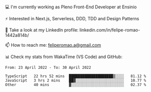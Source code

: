 💻 I'm currently working as Pleno Front-End Developer at Ensinio

⚡ Interested in Next.js, Serverless, DDD, TDD and Design Patterns

👥 Take a look at my LinkedIn profile: linkedin.com/in/felipe-romao-1442a814b/

📫 How to reach me: feliperomao.a@gmail.com

📊 Check my stats from WakaTime (VS Code) and GitHub:

<!--START_SECTION:waka-->

```text
From: 23 April 2022 - To: 30 April 2022

TypeScript   22 hrs 52 mins  ████████████████████▒░░░░   81.12 %
JavaScript   3 hrs 2 mins    ██▓░░░░░░░░░░░░░░░░░░░░░░   10.77 %
Other        40 mins         ▓░░░░░░░░░░░░░░░░░░░░░░░░   02.37 %
```

<!--END_SECTION:waka-->
